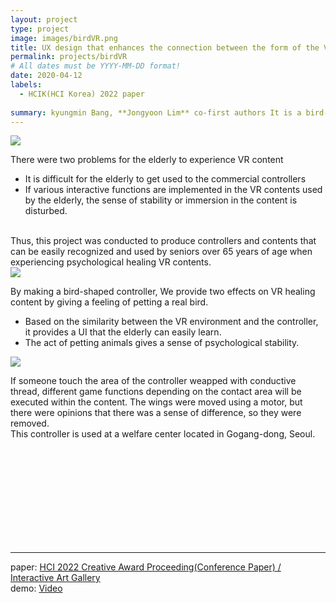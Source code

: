 ```yaml
---
layout: project
type: project
image: images/birdVR.png
title: UX design that enhances the connection between the form of the VR controller and the interaction within the content
permalink: projects/birdVR
# All dates must be YYYY-MM-DD format!
date: 2020-04-12
labels:
  - HCIK(HCI Korea) 2022 paper
  
summary: kyungmin Bang, **Jongyoon Lim** co-first authors It is a bird-shaped controller UI/UX design study that allows senior citizens(over 65s) to easily learn and operate VR content without being disturbed by immersion.
---
```

<img class="ui image" src="{{ site.baseurl }}/images/birdVR_m.png">

There were two problems for the elderly to experience VR content <BR>
- It is difficult for the elderly to get used to the commercial controllers <BR>
- If various interactive functions are implemented in the VR contents used by the elderly, the sense of stability or immersion in the content is disturbed.
<BR>
Thus, this project was conducted to produce controllers and contents that can be easily recognized and used by seniors over 65 years of age when experiencing psychological healing VR contents.  <BR>
  
  <img class="ui image" src="{{ site.baseurl }}/images/birdVR_header.png">
  
By making a bird-shaped controller, We provide two effects on VR healing content by giving a feeling of petting a real bird.<BR>
- Based on the similarity between the VR environment and the controller, it provides a UI that the elderly can easily learn.<BR>
- The act of petting animals gives a sense of psychological stability.<BR>


<img class="ui large left floated rounded image" src="{{ site.baseurl }}/images/birdVR_B.png">

If someone touch the area of the controller weapped with conductive thread, different game functions depending on the contact area will be executed within the content. The wings were moved using a motor, but there were opinions that there was a sense of difference, so they were removed.<BR>
This controller is used at a welfare center located in Gogang-dong, Seoul.

<BR><BR><BR><BR><BR><BR><BR><BR><BR>


<hr>

paper: <a href="https://conference.hcikorea.org/pds/2022/HCIK2022%20Proceedings.pdf"><i class=""></i>HCI 2022 Creative Award Proceeding(Conference Paper) / Interactive Art Gallery</a>
<BR>
demo: <a href="https://drive.google.com/file/d/1z9fVjvwxYmgmRIg1Off1y9k2ezkKBWNP/view?usp=sharing"><i class=""></i>Video</a>
  
  <BR><BR><BR><BR><BR>
